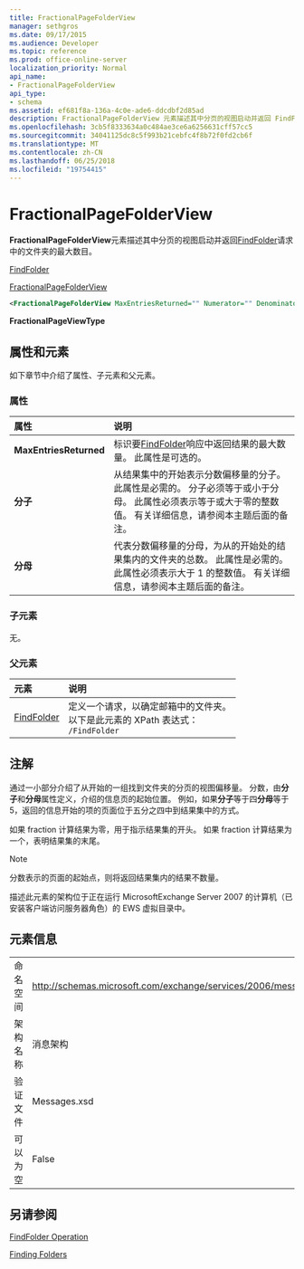 ```yaml
---
title: FractionalPageFolderView
manager: sethgros
ms.date: 09/17/2015
ms.audience: Developer
ms.topic: reference
ms.prod: office-online-server
localization_priority: Normal
api_name:
- FractionalPageFolderView
api_type:
- schema
ms.assetid: ef681f8a-136a-4c0e-ade6-ddcdbf2d85ad
description: FractionalPageFolderView 元素描述其中分页的视图启动并返回 FindFolder 请求中的文件夹的最大数目。
ms.openlocfilehash: 3cb5f8333634a0c484ae3ce6a6256631cff57cc5
ms.sourcegitcommit: 34041125dc8c5f993b21cebfc4f8b72f0fd2cb6f
ms.translationtype: MT
ms.contentlocale: zh-CN
ms.lasthandoff: 06/25/2018
ms.locfileid: "19754415"
---
```

# <a name="fractionalpagefolderview"></a>FractionalPageFolderView

**FractionalPageFolderView**元素描述其中分页的视图启动并返回[FindFolder](findfolder.md)请求中的文件夹的最大数目。 
  
[FindFolder](findfolder.md)
  
[FractionalPageFolderView](fractionalpagefolderview.md)
  
```xml
<FractionalPageFolderView MaxEntriesReturned="" Numerator="" Denominator=""/>
```

 **FractionalPageViewType**
## <a name="attributes-and-elements"></a>属性和元素

如下章节中介绍了属性、子元素和父元素。
  
### <a name="attributes"></a>属性

|**属性**|**说明**|
|:-----|:-----|
|**MaxEntriesReturned** <br/> |标识要[FindFolder](findfolder.md)响应中返回结果的最大数量。 此属性是可选的。  <br/> |
|**分子** <br/> |从结果集中的开始表示分数偏移量的分子。 此属性是必需的。 分子必须等于或小于分母。 此属性必须表示等于或大于零的整数值。 有关详细信息，请参阅本主题后面的备注。  <br/> |
|**分母** <br/> |代表分数偏移量的分母，为从的开始处的结果集内的文件夹的总数。 此属性是必需的。 此属性必须表示大于 1 的整数值。 有关详细信息，请参阅本主题后面的备注。  <br/> |
   
### <a name="child-elements"></a>子元素

无。
  
### <a name="parent-elements"></a>父元素

|**元素**|**说明**|
|:-----|:-----|
|[FindFolder](findfolder.md) <br/> |定义一个请求，以确定邮箱中的文件夹。  <br/> 以下是此元素的 XPath 表达式：  <br/>  `/FindFolder` <br/> |
   
## <a name="remarks"></a>注解

通过一小部分介绍了从开始的一组找到文件夹的分页的视图偏移量。 分数，由**分子**和**分母**属性定义，介绍的信息页的起始位置。 例如，如果**分子**等于四**分母**等于 5，返回的信息开始的项的页面位于五分之四中到结果集中的方式。 
  
如果 fraction 计算结果为零，用于指示结果集的开头。 如果 fraction 计算结果为一个，表明结果集的末尾。
  
> [!NOTE]
> 分数表示的页面的起始点，则将返回结果集内的结果不数量。 
  
描述此元素的架构位于正在运行 MicrosoftExchange Server 2007 的计算机（已安装客户端访问服务器角色）的 EWS 虚拟目录中。
  
## <a name="element-information"></a>元素信息

|||
|:-----|:-----|
|命名空间  <br/> |http://schemas.microsoft.com/exchange/services/2006/messages  <br/> |
|架构名称  <br/> |消息架构  <br/> |
|验证文件  <br/> |Messages.xsd  <br/> |
|可以为空  <br/> |False  <br/> |
   
## <a name="see-also"></a>另请参阅



[FindFolder Operation](findfolder-operation.md)


[Finding Folders](http://msdn.microsoft.com/library/9124d868-017a-43f0-b915-5c0082cacec9%28Office.15%29.aspx)

